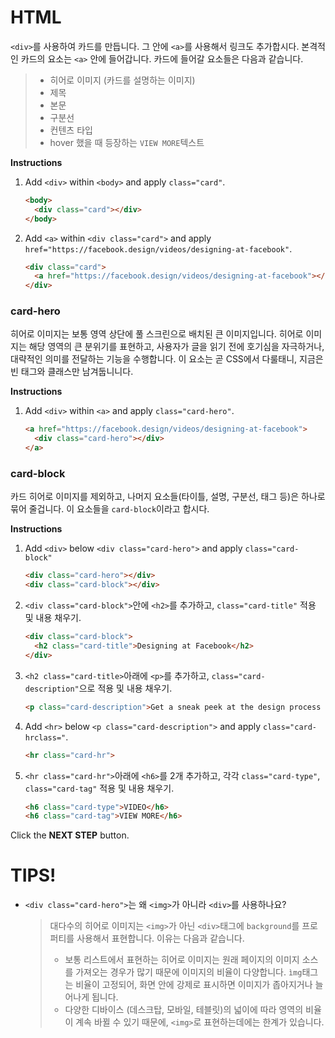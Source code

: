 # HTML
`<div>`를 사용하여 카드를 만듭니다. 그 안에  `<a>`를 사용해서 링크도 추가합시다. 본격적인 카드의 요소는 `<a>` 안에 들어갑니다. 카드에 들어갈 요소들은 다음과 같습니다.
> - 히어로 이미지 (카드를 설명하는 이미지)
> - 제목
> - 본문
> - 구분선
> - 컨텐츠 타입
> - hover 했을 때 등장하는 `VIEW MORE`텍스트

**Instructions**
1. Add `<div>` within `<body>` and apply `class="card"`.
    ```html
    <body>
      <div class="card"></div>
    </body>
    ```
1. Add `<a>` within `<div class="card">` and apply `href="https://facebook.design/videos/designing-at-facebook"`.
    ```html
    <div class="card">
      <a href="https://facebook.design/videos/designing-at-facebook"></a>
    </div>
    ```



### card-hero 
히어로 이미지는 보통 영역 상단에 풀 스크린으로 배치된 큰 이미지입니다. 히어로 이미지는 해당 영역의 큰 분위기를 표현하고, 사용자가 글을 읽기 전에 호기심을 자극하거나, 대략적인 의미를 전달하는 기능을 수행합니다. 이 요소는 곧 CSS에서 다룰태니, 지금은 빈 태그와 클래스만 남겨둡니니다.

**Instructions**
1. Add `<div>` within `<a>` and apply `class="card-hero"`.
    ```html
    <a href="https://facebook.design/videos/designing-at-facebook">
      <div class="card-hero"></div>
    </a>
    ```



### card-block
카드 히어로 이미지를 제외하고, 나머지 요소들(타이틀, 설명, 구분선, 태그 등)은 하나로 묶어 줄겁니다. 이 요소들을 `card-block`이라고 합시다.

**Instructions**
1. Add `<div>` below `<div class="card-hero">` and apply `class="card-block"`
    ```html
    <div class="card-hero"></div>
    <div class="card-block"></div> 
    ```

1. `<div class="card-block">`안에 `<h2>`를 추가하고, `class="card-title"` 적용 및 내용 채우기.

    ```html
    <div class="card-block">
      <h2 class="card-title">Designing at Facebook</h2> 
    </div>  
    ```

1. `<h2 class="card-title>`아래에 `<p>`를 추가하고, `class="card-description"`으로 적용 및 내용 채우기. 
    ```html
    <p class="card-description">Get a sneak peek at the design process at Facebook from product designers Cat Audi and George Kedenburg III.</p>       
    ```

1. Add `<hr>` below `<p class="card-description">` and apply `class="card-hrclass="`.
    ```html
    <hr class="card-hr">       
    ```

1. `<hr class="card-hr">`아래에 `<h6>`를 2개 추가하고, 각각 `class="card-type"`, `class="card-tag"` 적용 및 내용 채우기. 
    ```html
    <h6 class="card-type">VIDEO</h6>
    <h6 class="card-tag">VIEW MORE</h6>
    ```


Click the **NEXT STEP** button.



# TIPS!

- `<div class="card-hero">`는 왜 `<img>`가 아니라 `<div>`를 사용하나요?

  > 대다수의 히어로 이미지는 `<img>`가 아닌 `<div>`태그에 `background`를 프로퍼티를 사용해서 표현합니다. 이유는 다음과 같습니다. 
  >
  > - 보통 리스트에서 표현하는 히어로 이미지는 원래 페이지의 이미지 소스를 가져오는 경우가 많기 때문에 이미지의 비율이 다양합니다. `ìmg`태그는 비율이 고정되어, 화면 안에 강제로 표시하면 이미지가 좁아지거나 늘어나게 됩니다.
  > - 다양한 디바이스 (데스크탑, 모바일, 테블릿)의 넓이에 따라 영역의 비율이 계속 바뀔 수 있기 때문에, `<img>`로 표현하는데에는 한계가 있습니다. 

